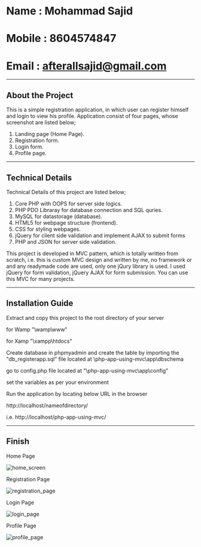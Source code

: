 # Name : Mohammad Sajid
# Mobile : 8604574847
# Email : afterallsajid@gmail.com

---------------------------------------------------------------
About the Project
---------------------------------------------------------------
This is a simple registration application, in which user can register himself and login to view his profile.
Application consist of four pages, whose screenshot are listed below;

1. Landing page (Home Page).
2. Registration form.
3. Login form.
4. Profile page.

---------------------------------------------------------------
Technical Details
---------------------------------------------------------------
Technical Details of this project are listed below;

1. Core PHP with OOPS for server side logics.
2. PHP PDO Libraray for database connection and SQL quries.
3. MySQL for datastorage (database).
4. HTML5 for webpage structure (frontend).
5. CSS for styling webpages.
6. jQuery for client side validation and implement AJAX to submit forms
7. PHP and JSON for server side validation.

This project is developed in MVC pattern, which is totally written from scratch, i.e. this is custom MVC design and written by me, no framework or and any readymade code are used, only one jQury library is used. I used jQuery for form validation, jQuery AJAX for form submission. You can use this MVC for many projects.

---------------------------------------------------------------
Installation Guide
---------------------------------------------------------------

Extract and copy this project to the root directory of your server

for Wamp
"\wamp\www\"

for Xamp
"\xampp\htdocs\"

Create database in phpmyadmin and create the table by importing the "db_registerapp.sql" file located at 
\php-app-using-mvc\app\dbschema

go to config.php file located at 
"\php-app-using-mvc\app\config\"

set the variables as per your environment

Run the application by locating below URL in the browser

http://localhost/nameofdirectory/

i.e. http://localhost/php-app-using-mvc/

-------------------------------------------------------------------
Finish
-------------------------------------------------------------------
  
Home Page

![home_screen](https://user-images.githubusercontent.com/66771414/120653761-a2321480-c49e-11eb-8122-051fc6d86d68.jpg)

Registration Page

![registration_page](https://user-images.githubusercontent.com/66771414/120653845-b83fd500-c49e-11eb-9825-a0c498a3a32a.jpg)

Login Page

![login_page](https://user-images.githubusercontent.com/66771414/120653866-bf66e300-c49e-11eb-85ef-64c5c657d092.jpg)

Profile Page

![profile_page](https://user-images.githubusercontent.com/66771414/120653900-c68df100-c49e-11eb-9462-6e9bd6209601.jpg)



